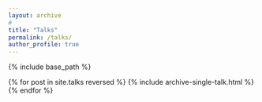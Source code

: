 ```yaml
---
layout: archive
#
title: "Talks"
permalink: /talks/
author_profile: true
---
```


{% include base_path %}

<!-- {% if site.talkmap_link == true %}

<p style="text-decoration:underline;"><a href="/talkmap.html">See a map of all the places I've given a talk!</a></p>

{% endif %} -->

{% for post in site.talks reversed %}
  {% include archive-single-talk.html %}
{% endfor %}
